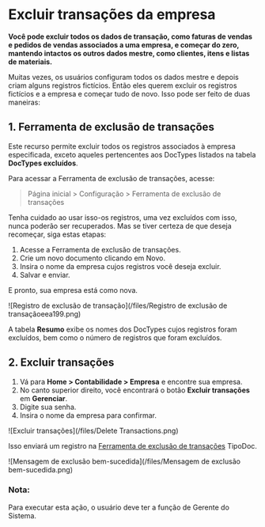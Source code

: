 # Excluir transações da empresa



**Você pode excluir todos os dados de transação, como faturas de vendas e pedidos de vendas associados a uma empresa, e começar do zero, mantendo intactos os outros dados mestre, como clientes, itens e listas de materiais.**


Muitas vezes, os usuários configuram todos os dados mestre e depois criam alguns registros fictícios. Então eles querem excluir os registros fictícios e a empresa e começar tudo de novo. Isso pode ser feito de duas maneiras:


## 1. Ferramenta de exclusão de transações


Este recurso permite excluir todos os registros associados à empresa especificada, exceto aqueles pertencentes aos DocTypes listados na tabela **DocTypes excluídos**. 


Para acessar a Ferramenta de exclusão de transações, acesse:



> 
> Página inicial > Configuração > Ferramenta de exclusão de transações
> 
> 
> 


Tenha cuidado ao usar isso-os registros, uma vez excluídos com isso, nunca poderão ser recuperados. Mas se tiver certeza de que deseja recomeçar, siga estas etapas:


1. Acesse a Ferramenta de exclusão de transações.
2. Crie um novo documento clicando em Novo.
3. Insira o nome da empresa cujos registros você deseja excluir.
4. Salvar e enviar.


E pronto, sua empresa está como nova.


![Registro de exclusão de transação](/files/Registro de exclusão de transaçãoeea199.png)


A tabela **Resumo** exibe os nomes dos DocTypes cujos registros foram excluídos, bem como o número de registros que foram excluídos.


## 2. Excluir transações


1. Vá para **Home > Contabilidade > Empresa** e encontre sua empresa.
2. No canto superior direito, você encontrará o botão **Excluir transações** em **Gerenciar**.
3. Digite sua senha.
4. Insira o nome da empresa para confirmar.


![Excluir transações](/files/Delete Transactions.png)


Isso enviará um registro na [Ferramenta de exclusão de transações](https://docs.erpnext.com/docs/pt/delete_company_transactions#1-transaction-deletion-tool) TipoDoc.


![Mensagem de exclusão bem-sucedida](/files/Mensagem de exclusão bem-sucedida.png)


### Nota:


Para executar esta ação, o usuário deve ter a função de Gerente do Sistema.



